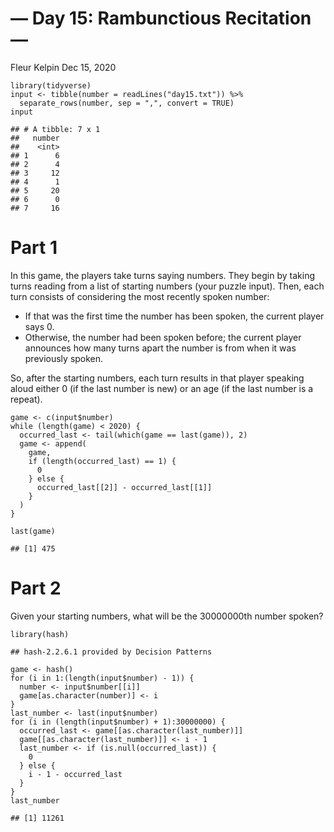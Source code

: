 — Day 15: Rambunctious Recitation —
================
Fleur Kelpin
Dec 15, 2020

    library(tidyverse)
    input <- tibble(number = readLines("day15.txt")) %>%
      separate_rows(number, sep = ",", convert = TRUE)
    input

    ## # A tibble: 7 x 1
    ##   number
    ##    <int>
    ## 1      6
    ## 2      4
    ## 3     12
    ## 4      1
    ## 5     20
    ## 6      0
    ## 7     16

# Part 1

In this game, the players take turns saying numbers. They begin by
taking turns reading from a list of starting numbers (your puzzle
input). Then, each turn consists of considering the most recently spoken
number:

-   If that was the first time the number has been spoken, the current
    player says 0.
-   Otherwise, the number had been spoken before; the current player
    announces how many turns apart the number is from when it was
    previously spoken.

So, after the starting numbers, each turn results in that player
speaking aloud either 0 (if the last number is new) or an age (if the
last number is a repeat).

    game <- c(input$number)
    while (length(game) < 2020) {
      occurred_last <- tail(which(game == last(game)), 2)
      game <- append(
        game,
        if (length(occurred_last) == 1) {
          0
        } else {
          occurred_last[[2]] - occurred_last[[1]]
        }
      )
    }

    last(game)

    ## [1] 475

# Part 2

Given your starting numbers, what will be the 30000000th number spoken?

    library(hash)

    ## hash-2.2.6.1 provided by Decision Patterns

    game <- hash()
    for (i in 1:(length(input$number) - 1)) {
      number <- input$number[[i]]
      game[as.character(number)] <- i
    }
    last_number <- last(input$number)
    for (i in (length(input$number) + 1):30000000) {
      occurred_last <- game[[as.character(last_number)]]
      game[[as.character(last_number)]] <- i - 1
      last_number <- if (is.null(occurred_last)) {
        0
      } else {
        i - 1 - occurred_last
      }
    }
    last_number

    ## [1] 11261
